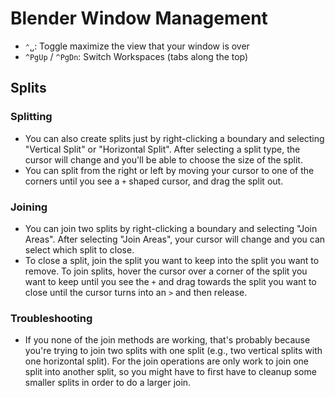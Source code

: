 # Blender Window Management

- `⌃␣`: Toggle maximize the view that your window is over
- `^PgUp` / `^PgDn`: Switch Workspaces (tabs along the top)

## Splits

### Splitting

- You can also create splits just by right-clicking a boundary and selecting "Vertical Split" or "Horizontal Split". After selecting a split type, the cursor will change and you'll be able to choose the size of the split.
- You can split from the right or left by moving your cursor to one of the corners until you see a `+` shaped cursor, and drag the split out.

### Joining

- You can join two splits by right-clicking a boundary and selecting "Join Areas". After selecting "Join Areas", your cursor will change and you can select which split to close.
- To close a split, join the split you want to keep into the split you want to remove. To join splits, hover the cursor over a corner of the split you want to keep until you see the `+` and drag towards the split you want to close until the cursor turns into an `>` and then release.

### Troubleshooting

- If you none of the join methods are working, that's probably because you're trying to join two splits with one split (e.g., two vertical splits with one horizontal split). For the join operations are only work to join one split into another split, so you might have to first have to cleanup some smaller splits in order to do a larger join.
